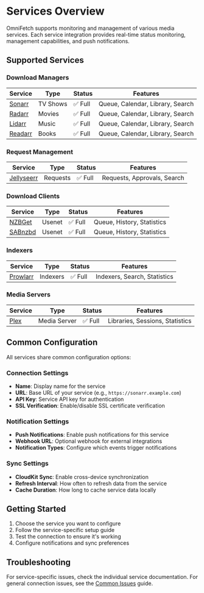 # Services Overview

OmniFetch supports monitoring and management of various media services. Each service integration provides real-time status monitoring, management capabilities, and push notifications.

## Supported Services

### Download Managers

| Service | Type | Status | Features |
|---------|------|--------|----------|
| [Sonarr](sonarr.md) | TV Shows | ✅ Full | Queue, Calendar, Library, Search |
| [Radarr](radarr.md) | Movies | ✅ Full | Queue, Calendar, Library, Search |
| [Lidarr](lidarr.md) | Music | ✅ Full | Queue, Calendar, Library, Search |
| [Readarr](readarr.md) | Books | ✅ Full | Queue, Calendar, Library, Search |

### Request Management

| Service | Type | Status | Features |
|---------|------|--------|----------|
| [Jellyseerr](jellyseerr.md) | Requests | ✅ Full | Requests, Approvals, Search |

### Download Clients

| Service | Type | Status | Features |
|---------|------|--------|----------|
| [NZBGet](nzbget.md) | Usenet | ✅ Full | Queue, History, Statistics |
| [SABnzbd](sabnzbd.md) | Usenet | ✅ Full | Queue, History, Statistics |

### Indexers

| Service | Type | Status | Features |
|---------|------|--------|----------|
| [Prowlarr](prowlarr.md) | Indexers | ✅ Full | Indexers, Search, Statistics |

### Media Servers

| Service | Type | Status | Features |
|---------|------|--------|----------|
| [Plex](plex.md) | Media Server | ✅ Full | Libraries, Sessions, Statistics |

## Common Configuration

All services share common configuration options:

### Connection Settings

- **Name**: Display name for the service
- **URL**: Base URL of your service (e.g., `https://sonarr.example.com`)
- **API Key**: Service API key for authentication
- **SSL Verification**: Enable/disable SSL certificate verification

### Notification Settings

- **Push Notifications**: Enable push notifications for this service
- **Webhook URL**: Optional webhook for external integrations
- **Notification Types**: Configure which events trigger notifications

### Sync Settings

- **CloudKit Sync**: Enable cross-device synchronization
- **Refresh Interval**: How often to refresh data from the service
- **Cache Duration**: How long to cache service data locally

## Getting Started

1. Choose the service you want to configure
2. Follow the service-specific setup guide
3. Test the connection to ensure it's working
4. Configure notifications and sync preferences

## Troubleshooting

For service-specific issues, check the individual service documentation. For general connection issues, see the [Common Issues](../troubleshooting/common-issues.md) guide.